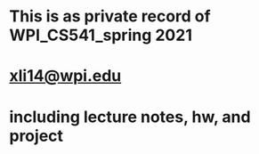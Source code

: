 # This is as private record of WPI_CS541_spring 2021
# xli14@wpi.edu
# including lecture notes, hw, and project
